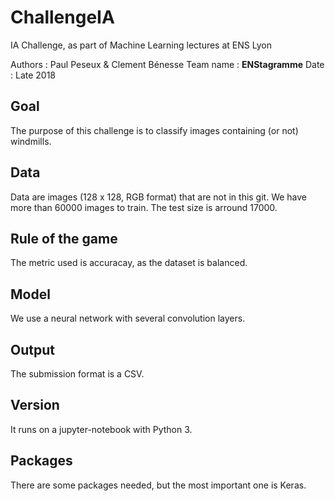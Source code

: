 # ChallengeIA
IA Challenge, as part of Machine Learning lectures at ENS Lyon


Authors : Paul Peseux & Clement Bénesse
Team name : **ENStagramme**
Date : Late 2018 

## Goal
The purpose of this challenge is to classify images containing (or not) windmills.

## Data
Data are images (128 x 128, RGB format) that are not in this git.
We have more than 60000 images to train.
The test size is arround 17000.


## Rule of the game
The metric used is accuracay, as the dataset is balanced.

## Model
We use a neural network with several convolution layers.

## Output
The submission format is a CSV.

## Version
It runs on a jupyter-notebook with Python 3.

## Packages
There are some packages needed, but the most important one is Keras. 
